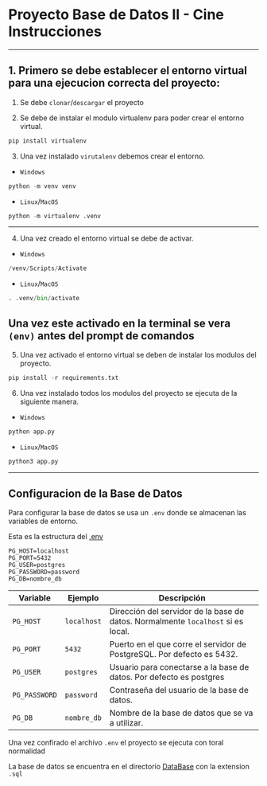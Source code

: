 # Proyecto Base de Datos II - Cine Instrucciones
-----------
##   1. Primero se debe establecer el entorno virtual para una ejecucion correcta del proyecto:
1. Se debe `clonar`/`descargar` el proyecto

2. Se debe de instalar el modulo virtualenv para poder crear el entorno virtual.
```py 
pip install virtualenv
```
3. Una vez instalado `virutalenv` debemos crear el entorno.
- `Windows`
```py
python -m venv venv
```
- `Linux`/`MacOS`
```py
python -m virtualenv .venv
```
----------------------
4. Una vez creado el entorno virtual se debe de activar.
- `Windows`
```py
/venv/Scripts/Activate
```
- `Linux`/`MacOS`
```py
. .venv/bin/activate
```
Una vez este activado en la terminal se vera `(env)` antes del **prompt de comandos**
-----------------------
5. Una vez activado el entorno virtual se deben de instalar los modulos del proyecto.

```py
pip install -r requirements.txt
```
6. Una vez instalado todos los modulos del proyecto se ejecuta de la siguiente manera.
- `Windows`
```py 
python app.py
```
- `Linux`/`MacOS`
```py 
python3 app.py
```
------------------------------
## Configuracion de la Base de Datos
Para configurar la base de datos se usa un `.env` donde se almacenan las variables de entorno.

Esta es la estructura del [.env](./.env)

```env
PG_HOST=localhost 
PG_PORT=5432      
PG_USER=postgres
PG_PASSWORD=password
PG_DB=nombre_db
```
| Variable       | Ejemplo       | Descripción                                    |
|----------------|---------------|------------------------------------------------|
| `PG_HOST`      | `localhost`   | Dirección del servidor de la base de datos. Normalmente `localhost` si es local. |
| `PG_PORT`      | `5432`        | Puerto en el que corre el servidor de PostgreSQL. Por defecto es 5432.          |
| `PG_USER`      | `postgres`    | Usuario para conectarse a la base de datos. Por defecto es postgres                                  |
| `PG_PASSWORD`  | `password`    | Contraseña del usuario de la base de datos.                                  |
| `PG_DB`        | `nombre_db`   | Nombre de la base de datos que se va a utilizar.                            |

Una vez confirado el archivo `.env` el proyecto se ejecuta con toral normalidad

La base de datos se encuentra en el directorio [DataBase](./database/) con la extension `.sql`